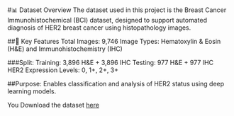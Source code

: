 #📊 Dataset Overview
The dataset used in this project is the Breast Cancer Immunohistochemical (BCI) dataset, designed to support automated diagnosis of HER2 breast cancer using histopathology images.

##🧬 Key Features
Total Images: 9,746
Image Types: Hematoxylin & Eosin (H&E) and Immunohistochemistry (IHC)

###Split:
Training: 3,896 H&E + 3,896 IHC
Testing: 977 H&E + 977 IHC
HER2 Expression Levels: 0, 1+, 2+, 3+

##Purpose: Enables classification and analysis of HER2 status using deep learning models.

You Download the dataset [here](https://drive.google.com/file/d/1C-Px7dBaTdiY4SPXuong401S8Q0Auxok/view?usp=drive_link)
